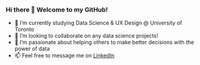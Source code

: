 ### Hi there 👋 Welcome to my GitHub! 
- 🌱 I’m currently studying Data Science & UX Design @ University of Toronto
- 👯 I’m looking to collaborate on any data science projects! 
- 🔭 I’m passionate about helping others to make better decisions with the power of data
- 📫 Feel free to message me on [LinkedIn](https://www.linkedin.com/in/teresacmlau/)

<!--
**teresalau/teresalau** is a ✨ _special_ ✨ repository because its `README.md` (this file) appears on your GitHub profile.

Here are some ideas to get you started:

- 🔭 I’m currently working at 
- 🌱 I’m currently learning ...
- 👯 I’m looking to collaborate on ...
- 🤔 I’m looking for help with ...
- 💬 Ask me about ...
- 📫 How to reach me: ...
- 😄 Pronouns: ...
- ⚡ Fun fact: ...
-->
